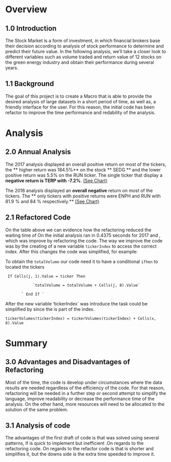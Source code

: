 # Overview
## 1.0 Introduction
The Stock Market is a form of investment, in which financial brokers base their decision according to analysis of stock performance to determine and predict their future value. In the following analysis, we’ll take a closer look to different variables such as volume traded and return value of 12 stocks on the green energy industry and obtain their performance during several years. 
## 1.1 Background
The goal of this project is to create a Macro that is able to provide the desired analysis of large datasets  in a short period of time, as well as,  a friendly interface for the user. For this reason, the initial code has been refactor to improve the time performance and redability of the analysis. 

# Analysis
## 2.0 Annual Analysis
The 2017 analysis displayed an overall positive return on most of the tickers, the ** higher return was 184.5%** on the stock ** SEDG ** and the lower positive return was  5.5% on the RUN ticker. The single ticker that display a **negative return is TERP with -7.2%**. [(See Chart)](VBA_Challenge_2017.png.png)

The 2018 analysis displayed an **overall negative** return on most of the tickers.  The ** only tickers  with positive returns were ENPH and RUN with 81.9 % and 84 % respectively.** [(See Chart)](VBA_Challenge_2018.png.png) 

## 2.1 Refactored Code
On the table above we can evidence how the refactoring reduced the waiting time of 
On the initial analysis ran in 0.4375 seconds for 2017 and , which was improve by refactoring the code. The way we improve the code was by the creating of a new variable `tickerIndex` to access the correct index. After this changes the code was simplified, for example: 

To obtain the `totalVolume` our code need it to have a conditional `ifhen` to located the tickers

`
If Cells(j, 1).Value = ticker Then`
            
                `totalVolume = totalVolume + Cells(j, 8).Value`
                
           ` End If `

After the new variable ‘tickerIndex` was introduce the task could be simplified by since the is part of the index. 

`tickerVolumes(tickerIndex) = tickerVolumes(tickerIndex) + Cells(x, 8).Value`

# Summary 
## 3.0 Advantages and Disadvantages of Refactoring
Most of the time, the code is develop under circumstances where the data results are needed regardless of the efficiency of the code. For that reason, refactoring will be needed in a further step or second attempt to simplify the language, improve readability or  decrease the performance time of the analysis. On the other hand, more resources will need to be allocated to the solution of the same problem.  

## 3.1 Analysis of code
The advantages of the first draft of code is that was solved using several patterns, if is quick to implement but inefficient .On regards to the refactoring code. On regards to the refactor code is that is shorter and simplifies it, but the downs side is the extra time speeded to improve it. 





